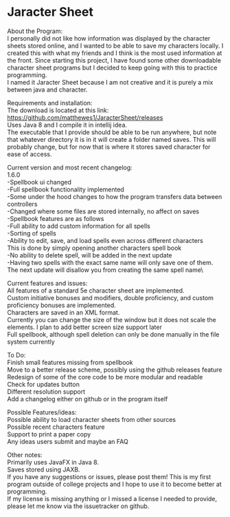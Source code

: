 # Jaracter Sheet #

About the Program:\
I personally did not like how information was displayed by the character sheets stored online, and I wanted to be able to save my characters locally. I created this with what my friends and I think is the most used information at the front. Since starting this project, I have found some other downloadable character sheet programs but I decided to keep going with this to practice programming.\
I named it Jaracter Sheet because I am not creative and it is purely a mix between java and character.

Requirements and installation:\
The download is located at this link: https://github.com/matthewes1/JaracterSheet/releases<br>
Uses Java 8 and I compile it in intellij idea.\
The executable that I provide should be able to be run anywhere, but note that whatever directory it is in it will create a folder named saves. This will probably change, but for now that is where it stores saved character for ease of access.

Current version and most recent changelog:\
1.6.0\
-Spellbook ui changed\
-Full spellbook functionality implemented\
-Some under the hood changes to how the program transfers data between controllers\
-Changed where some files are stored internally, no affect on saves\
-Spellbook features are as follows\
-Full ability to add custom information for all spells\
-Sorting of spells\
-Ability to edit, save, and load spells even across different characters\
    This is done by simply opening another characters spell book\
-No ability to delete spell, will be added in the next update\
-Having two spells with the exact same name will only save one of them. The next update will disallow you from creating the same spell name\

Current features and issues:\
All features of a standard 5e character sheet are implemented.\
Custom initiative bonuses and modifiers, double proficiency, and custom proficiency bonuses are implemented.\
Characters are saved in an XML format.\
Currently you can change the size of the window but it does not scale the elements. I plan to add better screen size support later\
Full spellbook, although spell deletion can only be done manually in the file system currently

To Do:\
Finish small features missing from spellbook\
Move to a better release scheme, possibly using the github releases feature\
Redesign of some of the core code to be more modular and readable\
Check for updates button\
Different resolution support\
Add a changelog either on github or in the program itself

Possible Features/ideas:\
Possible ability to load character sheets from other sources\
Possible recent characters feature\
Support to print a paper copy\
Any ideas users submit and maybe an FAQ

Other notes:\
Primarily uses JavaFX in Java 8.\
Saves stored using JAXB.\
If you have any suggestions or issues, please post them! This is my first program outside of college projects and I hope to use it to become better at programming.\
If my license is missing anything or I missed a license I needed to provide, please let me know via the issuetracker on github.
